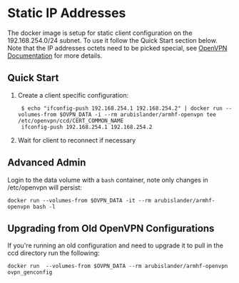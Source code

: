 # Static IP Addresses

The docker image is setup for static client configuration on the 192.168.254.0/24 subnet.  To use it follow the Quick Start section below.  Note that the IP addresses octets need to be picked special, see [OpenVPN Documentation](https://openvpn.net/index.php/open-source/documentation/howto.html#policy) for more details.

## Quick Start

1. Create a client specific configuration:

        $ echo "ifconfig-push 192.168.254.1 192.168.254.2" | docker run --volumes-from $OVPN_DATA -i --rm arubislander/armhf-openvpn tee /etc/openvpn/ccd/CERT_COMMON_NAME
        ifconfig-push 192.168.254.1 192.168.254.2

2. Wait for client to reconnect if necessary

## Advanced Admin

Login to the data volume with a `bash` container, note only changes in /etc/openvpn will persist:

    docker run --volumes-from $OVPN_DATA -it --rm arubislander/armhf-openvpn bash -l

## Upgrading from Old OpenVPN Configurations

If you're running an old configuration and need to upgrade it to pull in the ccd directory run the following:

    docker run  --volumes-from $OVPN_DATA --rm arubislander/armhf-openvpn ovpn_genconfig
